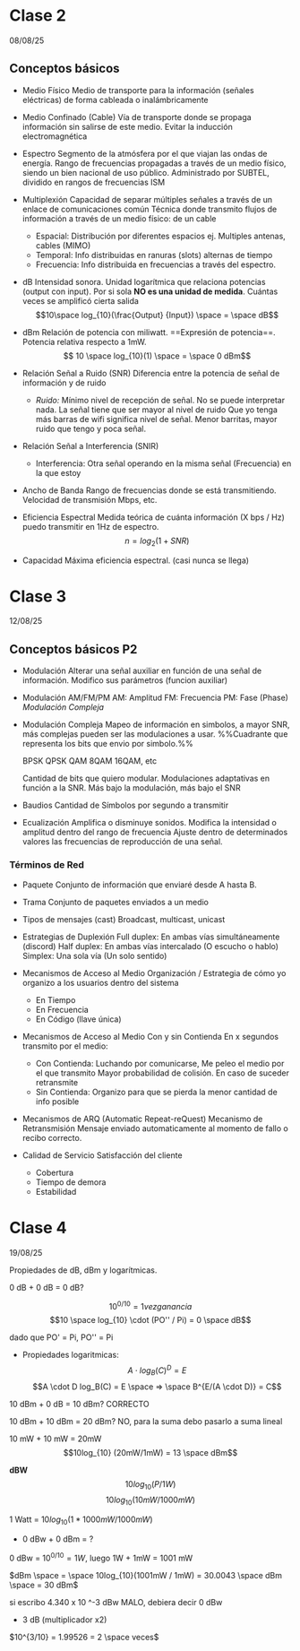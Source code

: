 # Clase 2
08/08/25
## Conceptos básicos

- Medio Físico
	Medio de transporte para la información (señales eléctricas) de forma cableada o inalámbricamente
	
-  Medio Confinado
	(Cable) Vía de transporte donde se propaga información sin salirse de este medio. 
	Evitar la inducción electromagnética
	 
- Espectro
	Segmento de la atmósfera por el que viajan las ondas de energía.
	Rango de frecuencias propagadas a través de un medio físico, siendo un bien nacional de uso público.
	Administrado por SUBTEL, dividido en rangos de frecuencias ISM
	
- Multiplexión
	Capacidad de separar múltiples señales a través de un enlace de comunicaciones común
	Técnica donde transmito flujos de información a través de un medio físico: de un cable 
	- Espacial: Distribución por diferentes espacios ej. Multiples antenas, cables (MIMO)
	- Temporal: Info distribuidas en ranuras (slots) alternas de tiempo
	- Frecuencia: Info distribuida en frecuencias a través del espectro.

- dB
	Intensidad sonora. Unidad logarítmica que relaciona potencias (output con input).
	Por si sola **NO es una unidad de medida**. Cuántas veces se amplificó cierta salida
	$$10\space log_{10}(\frac{Output} {Input}) \space = \space dB$$
	
- dBm
	Relación de potencia con miliwatt. ==Expresión de potencia==.
	Potencia relativa respecto a 1mW.
$$ 10 \space log_{10}(1) \space = \space 0 dBm$$

- Relación Señal a Ruido (SNR)
	Diferencia entre la potencia de señal de información y de ruido
	- *Ruido:* Mínimo nivel de recepción de señal. No se puede interpretar nada.
	La señal tiene que ser mayor al nivel de ruido
	Que yo tenga más barras de wifi significa nivel de señal. Menor barritas, mayor ruido que tengo y poca señal.
	
- Relación Señal a Interferencia (SNIR)
	- Interferencia: Otra señal operando en la misma señal (Frecuencia) en la que estoy

- Ancho de Banda
	Rango de frecuencias donde se está transmitiendo.
	Velocidad de transmisión Mbps, etc.

- Eficiencia Espectral
	Medida teórica de cuánta información (X bps / Hz) puedo transmitir en 1Hz de espectro.
$$n = log_2(1 + SNR)$$
- Capacidad
	Máxima eficiencia espectral. (casi nunca se llega)

# Clase 3
12/08/25

## Conceptos básicos P2


- Modulación
	Alterar una señal auxiliar en función de una señal de información.
	Modifico sus parámetros (funcion auxiliar)

- Modulación AM/FM/PM
	AM: Amplitud
	FM: Frecuencia
	PM: Fase (Phase) *Modulación Compleja*

- Modulación Compleja
	Mapeo de información en simbolos, a mayor SNR, más complejas pueden ser las modulaciones a usar. %%Cuadrante que representa los bits que envio por simbolo.%%
	
	BPSK
	QPSK
	QAM
	8QAM
	16QAM, etc

	Cantidad de bits que quiero modular.
	Modulaciones adaptativas en función a la SNR. Más bajo la modulación, más bajo el SNR

- Baudios
	Cantidad de Símbolos por segundo a transmitir

- Ecualización
	Amplifica o disminuye sonidos.
	Modifica la intensidad o amplitud dentro del rango de frecuencia 
	Ajuste dentro de determinados valores las frecuencias de reproducción de una señal.

### Términos de Red

- Paquete
	Conjunto de información que enviaré desde A hasta B.

- Trama
	Conjunto de paquetes enviados a un medio

- Tipos de mensajes (cast)
	Broadcast, multicast, unicast

- Estrategias de Duplexión
	Full duplex: En ambas vías simultáneamente (discord)
	Half duplex: En ambas vías intercalado (O escucho o hablo)
	Simplex: Una sola vía (Un solo sentido)

- Mecanismos de Acceso al Medio
	Organización / Estrategia de cómo yo organizo a los usuarios dentro del sistema
	- En Tiempo
	- En Frecuencia
	- En Código (llave única)

- Mecanismos de Acceso al Medio Con y sin Contienda
	En x segundos transmito por el medio: 
	- Con Contienda: Luchando por comunicarse, Me peleo el medio por el que transmito
		Mayor probabilidad de colisión. En caso de suceder retransmite
	- Sin Contienda: Organizo para que se pierda la menor cantidad de info posible

- Mecanismos de ARQ (Automatic Repeat-reQuest)
	Mecanismo de Retransmisión
	Mensaje enviado automaticamente al momento de fallo o recibo correcto.

- Calidad de Servicio
	Satisfacción del cliente 
	- Cobertura
	- Tiempo de demora
	- Estabilidad

# Clase 4
19/08/25

Propiedades de dB, dBm y logarítmicas.

0 dB + 0 dB = 0 dB?

$$ 10^{0/10} = 1 vez ganancia $$
$$10 \space log_{10} \cdot (PO'' / Pi) = 0 \space dB$$

dado que PO' = Pi, PO'' = Pi


- Propiedades logaritmicas:
$$ A \cdot log_B(C)^D = E $$
$$A \cdot D log_B(C) = E \space => \space B^{E/(A \cdot D)} = C$$


10 dBm + 0 dB = 10 dBm? CORRECTO

10 dBm + 10 dBm = 20 dBm?
NO, para la suma debo pasarlo a suma lineal

10 mW + 10 mW = 20mW
$$10log_{10} (20mW/1mW) = 13 \space dBm$$

**dBW**
$$10log_{10}(P / 1W)$$
$$10log_{10}(10mW / 1000mW)$$


1 Watt = $10log_{10}(1 * 1000mW/ 1000mW)$

- 0 dBw + 0 dBm = ?

0 dBw = $10^{0/10} = 1W$, luego 1W + 1mW = 1001 mW

$dBm \space = \space 10log_{10}(1001mW / 1mW) = 30.0043 \space dBm \space = 30 dBm$

si escribo 4.340 x 10 ^-3 dBw MALO, debiera decir 0 dBw

- 3 dB (multiplicador x2)

$10^{3/10} = 1.99526 = 2 \space veces$ 

